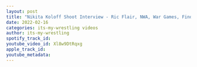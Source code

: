 ```yaml
---
layout: post
title: "Nikita Koloff Shoot Interview - Ric Flair, NWA, War Games, Finding God & More"
date: 2022-02-16
categories: its-my-wrestling videos
author: its-my-wrestling
spotify_track_id: 
youtube_video_id: Xl8w9DtRqxg
apple_track_id: 
youtube_metadata: 
---
```

